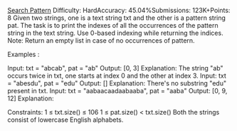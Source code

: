[Search Pattern](https://www.geeksforgeeks.org/batch/gfg-160-problems/track/string-gfg-160/problem/search-pattern0205)
Difficulty: HardAccuracy: 45.04%Submissions: 123K+Points: 8
Given two strings, one is a text string txt and the other is a pattern string pat. The task is to print the indexes of all the occurrences of the pattern string in the text string. Use 0-based indexing while returning the indices.
Note: Return an empty list in case of no occurrences of pattern.

Examples :

Input: txt = "abcab", pat = "ab"
Output: [0, 3]
Explanation: The string "ab" occurs twice in txt, one starts at index 0 and the other at index 3. 
Input: txt = "abesdu", pat = "edu"
Output: []
Explanation: There's no substring "edu" present in txt.
Input: txt = "aabaacaadaabaaba", pat = "aaba"
Output: [0, 9, 12]
Explanation:

Constraints:
1 ≤ txt.size() ≤ 106
1 ≤ pat.size() < txt.size()
Both the strings consist of lowercase English alphabets.
